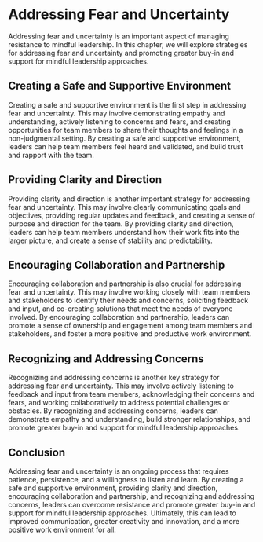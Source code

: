 Addressing Fear and Uncertainty
=====================================================================================

Addressing fear and uncertainty is an important aspect of managing resistance to mindful leadership. In this chapter, we will explore strategies for addressing fear and uncertainty and promoting greater buy-in and support for mindful leadership approaches.

Creating a Safe and Supportive Environment
------------------------------------------

Creating a safe and supportive environment is the first step in addressing fear and uncertainty. This may involve demonstrating empathy and understanding, actively listening to concerns and fears, and creating opportunities for team members to share their thoughts and feelings in a non-judgmental setting. By creating a safe and supportive environment, leaders can help team members feel heard and validated, and build trust and rapport with the team.

Providing Clarity and Direction
-------------------------------

Providing clarity and direction is another important strategy for addressing fear and uncertainty. This may involve clearly communicating goals and objectives, providing regular updates and feedback, and creating a sense of purpose and direction for the team. By providing clarity and direction, leaders can help team members understand how their work fits into the larger picture, and create a sense of stability and predictability.

Encouraging Collaboration and Partnership
-----------------------------------------

Encouraging collaboration and partnership is also crucial for addressing fear and uncertainty. This may involve working closely with team members and stakeholders to identify their needs and concerns, soliciting feedback and input, and co-creating solutions that meet the needs of everyone involved. By encouraging collaboration and partnership, leaders can promote a sense of ownership and engagement among team members and stakeholders, and foster a more positive and productive work environment.

Recognizing and Addressing Concerns
-----------------------------------

Recognizing and addressing concerns is another key strategy for addressing fear and uncertainty. This may involve actively listening to feedback and input from team members, acknowledging their concerns and fears, and working collaboratively to address potential challenges or obstacles. By recognizing and addressing concerns, leaders can demonstrate empathy and understanding, build stronger relationships, and promote greater buy-in and support for mindful leadership approaches.

Conclusion
----------

Addressing fear and uncertainty is an ongoing process that requires patience, persistence, and a willingness to listen and learn. By creating a safe and supportive environment, providing clarity and direction, encouraging collaboration and partnership, and recognizing and addressing concerns, leaders can overcome resistance and promote greater buy-in and support for mindful leadership approaches. Ultimately, this can lead to improved communication, greater creativity and innovation, and a more positive work environment for all.
